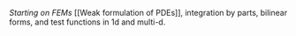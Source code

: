 *Starting on FEMs*
[[Weak formulation of PDEs]], 
integration by parts, 
bilinear forms, 
and test functions in 1d and multi-d.